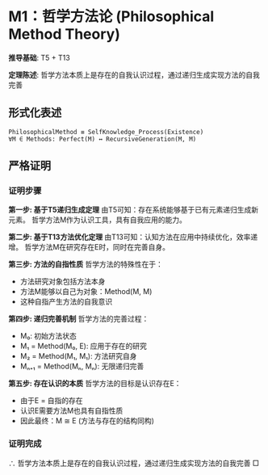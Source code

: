 # M1：哲学方法论 (Philosophical Method Theory)

**推导基础**: T5 + T13

**定理陈述**: 哲学方法本质上是存在的自我认识过程，通过递归生成实现方法的自我完善

## 形式化表述
```
PhilosophicalMethod ≡ SelfKnowledge_Process(Existence) 
∀M ∈ Methods: Perfect(M) ↔ RecursiveGeneration(M, M)
```

## 严格证明

### 证明步骤

**第一步: 基于T5递归生成定理**
由T5可知：存在系统能够基于已有元素递归生成新元素。
哲学方法M作为认识工具，具有自我应用的能力。

**第二步: 基于T13方法优化定理**
由T13可知：认知方法在应用中持续优化，效率递增。
哲学方法M在研究存在E时，同时在完善自身。

**第三步: 方法的自指性质**
哲学方法的特殊性在于：
- 方法研究对象包括方法本身
- 方法M能够以自己为对象：Method(M, M)
- 这种自指产生方法的自我意识

**第四步: 递归完善机制**
哲学方法的完善过程：
- M₀: 初始方法状态
- M₁ = Method(M₀, E): 应用于存在的研究
- M₂ = Method(M₁, M₁): 方法研究自身
- Mₙ₊₁ = Method(Mₙ, Mₙ): 无限递归完善

**第五步: 存在认识的本质**
哲学方法的目标是认识存在E：
- 由于E = 自指的存在
- 认识E需要方法M也具有自指性质
- 因此最终：M ≅ E (方法与存在的结构同构)

### 证明完成
∴ 哲学方法本质上是存在的自我认识过程，通过递归生成实现方法的自我完善 □